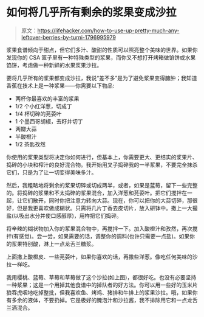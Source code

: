 # 如何将几乎所有剩余的浆果变成沙拉

> 原文：<https://lifehacker.com/how-to-use-up-pretty-much-any-leftover-berries-by-turni-1796995979>

浆果食谱倾向于甜点，但它们多汁、酸甜的性质可以照亮整个美味的世界。如果你发现你的 CSA 篮子里有一种特殊类型的浆果，而你又不想打开烤箱做馅饼或水果馅饼，考虑做一种新鲜的水果浆果沙拉。



要将几乎所有的浆果都变成沙拉，我说“差不多”是为了避免浆果变得臃肿；我知道香蕉在技术上是一种浆果——你需要以下物品:

*   两杯你最喜欢的丰富的浆果
*   1/2 个小红洋葱，切成丁
*   1/4 杯切碎的芫荽叶
*   1 个墨西哥胡椒，去籽并切丁
*   两瓣大蒜
*   半酸橙汁
*   1/2 茶匙孜然

你使用的浆果类型将决定你如何进行，但基本上，你需要更大、更结实的浆果片、捣碎的小块和榨汁的良好混合物。我开始用叉子捣碎我的一半浆果，不要完全抹杀它们，只是为了让一切变得美味多汁。

然后，我粗略地将剩余的浆果切碎或切成两半，或者，如果是蓝莓，留下一些完整的。将捣碎的浆果和不太捣碎的浆果混合，加入洋葱和芫荽叶。把它们搅拌在一起，让它们散开，同时你把注意力转向大蒜。现在，你可以把你的大蒜切碎，那很好，但是我更喜欢做成糊状。只需将几片丁香去皮切片，放入研钵中。撒上一大撮盐(以吸出水分并使口感醇厚)，用杵把它们捣碎。

将辛辣的糊状物加入你的浆果混合物中，再搅拌一下。加入酸橙汁和孜然，再次搅拌(有感觉)。尝一尝，如果需要的话，调整你的调料(也许只需要一点盐)。如果你的浆果特别酸，淋上一点龙舌兰糖浆。

上面撒上酸橙皮、一些芫荽叶，如果你喜欢的话，再撒些洋葱。像吃任何美味的沙拉一样吃。

我用樱桃、蓝莓、草莓和草莓做了这个沙拉(如上图)，都很好吃。也没有必要坚持一种浆果；这是一个用掉其他食谱中的掉队者的好方法。你可以用一些好的玉米片狼吞虎咽地吃掉整批，但我喜欢鱼、烤鸡、猪排和牛排上的浆果沙拉。哦，如果你有多余的液体，不要扔掉。它是极好的腌泡汁和沙拉酱，我不排除用它和一点龙舌兰酒混合。